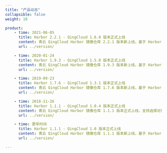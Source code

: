 ```yaml
---
title: "产品动态"
collapsible: false
weight: 10

product:
    - time: 2021-06-05
      title: Harbor 2.2.1 - QingCloud 1.6.0 版本正式上线
      content: 青云 QingCloud Harbor 镜像仓库 2.2.1 版本新上线，基于 Harbor 2.2.1 版本构建，镜像安全扫描插件更换为 trivy。
      url: ../version/

    - time: 2020-01-24
      title: Harbor 1.9.3 - QingCloud 1.5.0 版本正式上线
      content: 青云 QingCloud Harbor 镜像仓库 1.9.3 版本新上线，基于 Harbor 1.9.3 版本构建，新增镜像安全扫描功能、支持通过浏览器自助查看日志等文件、优化日志节点磁盘占用及修复若干问题。
      url: ../version/

    - time: 2019-09-23
      title: Harbor 1.7.6 - QingCloud 1.3.1 版本正式上线
      content: 青云 QingCloud Harbor 镜像仓库 1.7.6 版本新上线，基于 Harbor 1.7.6 版本构建，新增支持 Helm Chart 仓库、支持对接第三方 S3 对象存储及修复若干问题。
      url: ../version/

    - time: 2018-11-26
      title: Harbor 1.1.1 - QingCloud 1.0.4 版本正式上线
      content: 青云 QingCloud Harbor 镜像仓库 1.1.1 版本正式上线，支持选择对象存储地址。
      url: ../version/

    - time: 更早时间
      title: Harbor 1.1.1 - QingCloud 1.0 版本正式上线
      content: 青云 QingCloud Harbor 镜像仓库 1.1.1 版本新上线，基于 Harbor 1.1.1 版本构建，镜像存储集成 QingStor 对象存储服务，支持一键式安装、一键清理镜像、应用节点横向和纵向扩容等功能。
      url: ../version/

---
```


